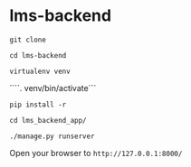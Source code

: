# lms-backend

```git clone```

```cd lms-backend```

```virtualenv venv```

````. venv/bin/activate```

```pip install -r```

```cd lms_backend_app/```

```./manage.py runserver```

Open your browser to ```http://127.0.0.1:8000/```